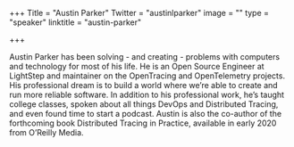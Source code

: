 +++
Title = "Austin Parker"
Twitter = "austinlparker"
image = ""
type = "speaker"
linktitle = "austin-parker"

+++

Austin Parker has been solving - and creating - problems with computers and technology for most of his life. He is an Open Source Engineer at LightStep and maintainer on the OpenTracing and OpenTelemetry projects. His professional dream is to build a world where we’re able to create and run more reliable software. In addition to his professional work, he’s taught college classes, spoken about all things DevOps and Distributed Tracing, and even found time to start a podcast. Austin is also the co-author of the forthcoming book Distributed Tracing in Practice, available in early 2020 from O’Reilly Media.
